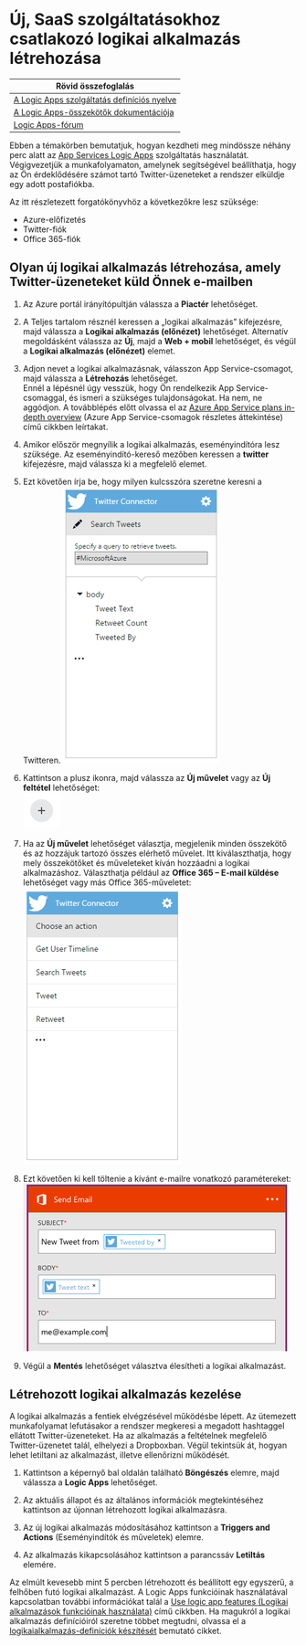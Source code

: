 <properties
    pageTitle="Logic Apps-alkalmazás létrehozása | Microsoft Azure"
    description="Útmutató SaaS szolgáltatásokhoz csatlakozó Logic Apps-alkalmazás létrehozásához"
    authors="stepsic-microsoft-com"
    manager="dwrede"
    editor=""
    services="app-service\logic"
    documentationCenter=""/>

<tags
    ms.service="app-service-logic"
    ms.workload="na"
    ms.tgt_pltfrm="na"
    ms.devlang="na"
    ms.topic="get-started-article"
    ms.date="03/16/2016"
    ms.author="stepsic"/>

# Új, SaaS szolgáltatásokhoz csatlakozó logikai alkalmazás létrehozása

| Rövid összefoglalás |
| --------------- |
| [A Logic Apps szolgáltatás definíciós nyelve](https://msdn.microsoft.com/library/azure/mt643789.aspx) |
| [A Logic Apps-összekötők dokumentációja](../connectors/apis-list.md) |
| [Logic Apps-fórum](https://social.msdn.microsoft.com/Forums/en-US/home?forum=azurelogicapps) |

Ebben a témakörben bemutatjuk, hogyan kezdheti meg mindössze néhány perc alatt az [App Services Logic Apps](app-service-logic-what-are-logic-apps.md) szolgáltatás használatát. Végigvezetjük a munkafolyamaton, amelynek segítségével beállíthatja, hogy az Ön érdeklődésére számot tartó Twitter-üzeneteket a rendszer elküldje egy adott postafiókba.

Az itt részletezett forgatókönyvhöz a következőkre lesz szüksége:

- Azure-előfizetés
- Twitter-fiók
- Office 365-fiók

## Olyan új logikai alkalmazás létrehozása, amely Twitter-üzeneteket küld Önnek e-mailben

1. Az Azure portál irányítópultján válassza a **Piactér** lehetőséget. 
2. A Teljes tartalom résznél keressen a „logikai alkalmazás” kifejezésre, majd válassza a **Logikai alkalmazás (előnézet)** lehetőséget. Alternatív megoldásként válassza az **Új**, majd a **Web + mobil** lehetőséget, és végül a **Logikai alkalmazás (előnézet)** elemet. 
3. Adjon nevet a logikai alkalmazásnak, válasszon App Service-csomagot, majd válassza a **Létrehozás** lehetőséget.  
    Ennél a lépésnél úgy vesszük, hogy Ön rendelkezik App Service-csomaggal, és ismeri a szükséges tulajdonságokat. Ha nem, ne aggódjon. A továbblépés előtt olvassa el az [Azure App Service plans in-depth overview](azure-web-sites-web-hosting-plans-in-depth-overview.md) (Azure App Service-csomagok részletes áttekintése) című cikkben leírtakat. 

4. Amikor először megnyílik a logikai alkalmazás, eseményindítóra lesz szüksége. Az eseményindító-kereső mezőben keressen a **twitter** kifejezésre, majd válassza ki a megfelelő elemet.

7. Ezt követően írja be, hogy milyen kulcsszóra szeretne keresni a Twitteren. 
    ![Keresés a Twitteren](./media/app-service-logic-create-a-logic-app/twittersearch.png)

5. Kattintson a plusz ikonra, majd válassza az **Új művelet** vagy az **Új feltétel** lehetőséget:  
    ![Plusz ikon](./media/app-service-logic-create-a-logic-app/plus.png)
6. Ha az **Új művelet** lehetőséget választja, megjelenik minden összekötő és az hozzájuk tartozó összes elérhető művelet. Itt kiválaszthatja, hogy mely összekötőket és műveleteket kíván hozzáadni a logikai alkalmazáshoz. Választhatja például az **Office 365 – E-mail küldése** lehetőséget vagy más Office 365-műveletet:  
    ![Műveletek](./media/app-service-logic-create-a-logic-app/actions.png)

7. Ezt követően ki kell töltenie a kívánt e-mailre vonatkozó paramétereket:  ![Paraméterek](./media/app-service-logic-create-a-logic-app/parameters.png)

8. Végül a **Mentés** lehetőséget választva élesítheti a logikai alkalmazást.

## Létrehozott logikai alkalmazás kezelése

A logikai alkalmazás a fentiek elvégzésével működésbe lépett. Az ütemezett munkafolyamat lefutásakor a rendszer megkeresi a megadott hashtaggel ellátott Twitter-üzeneteket. Ha az alkalmazás a feltételnek megfelelő Twitter-üzenetet talál, elhelyezi a Dropboxban. Végül tekintsük át, hogyan lehet letiltani az alkalmazást, illetve ellenőrizni működését.

1. Kattintson a képernyő bal oldalán található **Böngészés** elemre, majd válassza a **Logic Apps** lehetőséget.

2. Az aktuális állapot és az általános információk megtekintéséhez kattintson az újonnan létrehozott logikai alkalmazásra.

3. Az új logikai alkalmazás módosításához kattintson a **Triggers and Actions** (Eseményindítók és műveletek) elemre.

5. Az alkalmazás kikapcsolásához kattintson a parancssáv **Letiltás** elemére.

Az elmúlt kevesebb mint 5 percben létrehozott és beállított egy egyszerű, a felhőben futó logikai alkalmazást. A Logic Apps funkcióinak használatával kapcsolatban további információkat talál a [Use logic app features (Logikai alkalmazások funkcióinak használata)] című cikkben. Ha magukról a logikai alkalmazás definícióiról szeretne többet megtudni, olvassa el a [logikaialkalmazás-definíciók készítését](app-service-logic-author-definitions.md) bemutató cikket.

<!-- Shared links -->
[Azure portál]: https://portal.azure.com
[Use logic app features (Logikai alkalmazások funkcióinak használata)]: app-service-logic-create-a-logic-app.md



<!--HONumber=Jun16_HO2--->


